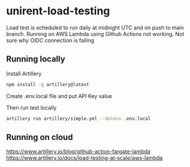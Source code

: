 # unirent-load-testing

Load test is scheduled to run daily at midnight UTC and on push to main branch.
Running on AWS Lambda using Github Actions not working. Not sure why OIDC connection is failing

## Running locally

Install Artillery

```sh
npm install -g artillery@latest
```

Create .env.local file and put API Key value

Then run test locally

```sh
artillery run artillery/simple.yml --dotenv .env.local
```

## Running on cloud

https://www.artillery.io/blog/github-action-fargate-lambda
https://www.artillery.io/docs/load-testing-at-scale/aws-lambda
